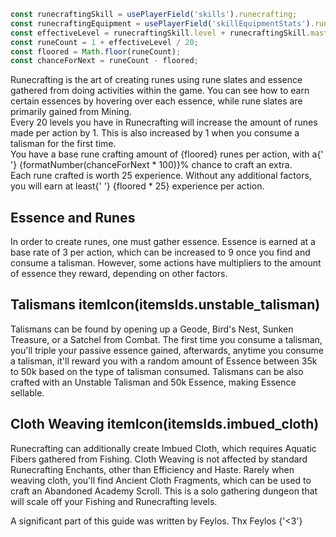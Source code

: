```ts
const runecraftingSkill = usePlayerField('skills').runecrafting;
const runecraftingEquipment = usePlayerField('skillEquipmentStats').runecrafting;
const effectiveLevel = runecraftingSkill.level + runecraftingSkill.masteryLevel + runecraftingEquipment;
const runeCount = 1 + effectiveLevel / 20;
const floored = Math.floor(runeCount);
const chanceForNext = runeCount - floored;
```

Runecrafting is the art of creating runes using rune slates and essence gathered from doing activities
within the game. You can see how to earn certain essences by hovering over each essence, while rune slates
are primarily gained from Mining.
<br />
Every 20 levels you have in Runecrafting will increase the amount of runes made per action by 1. This is
also increased by 1 when you consume a talisman for the first time.
<br />
You have a base rune crafting amount of {floored} runes per action, with a{' '}
{formatNumber(chanceForNext * 100)}% chance to craft an extra.
<br />
Each rune crafted is worth 25 experience. Without any additional factors, you will earn at least{' '}
{floored * 25} experience per action.

## Essence and Runes
In order to create runes, one must gather essence. Essence is earned at a base rate of 3 per action, which
can be increased to 9 once you find and consume a talisman. However, some actions have multipliers to the
amount of essence they reward, depending on other factors.

## Talismans itemIcon(itemsIds.unstable_talisman)
Talismans can be found by opening up a Geode, Bird's Nest, Sunken Treasure, or a Satchel from Combat. The
first time you consume a talisman, you'll triple your passive essence gained, afterwards, anytime you
consume a talisman, it'll reward you with a random amount of Essence between 35k to 50k based on the type of talisman consumed.
Talismans can be also crafted with an Unstable Talisman and 50k Essence, making Essence sellable.

## Cloth Weaving itemIcon(itemsIds.imbued_cloth)
Runecrafting can additionally create Imbued Cloth, which requires Aquatic Fibers gathered from Fishing.
Cloth Weaving is not affected by standard Runecrafting Enchants, other than Efficiency and Haste. Rarely
when weaving cloth, you'll find Ancient Cloth Fragments, which can be used to craft an Abandoned Academy
Scroll. This is a solo gathering dungeon that will scale off your Fishing and Runecrafting levels.
<p color='gray' fontStyle='oblique'>
	A significant part of this guide was written by Feylos. Thx Feylos {'<3'}
</p>
